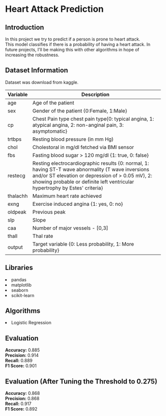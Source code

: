 # Heart Attack Prediction


## Introduction

In this project we try to predict if a person is prone to heart attack.  
This model classifies if there is a probability of having a heart attack.
In future projects, I'll be making this with other algorithms in hope of increasing the robustness.  

## Dataset Information

Dataset was download from kaggle.  

Variable | Description
----------|--------------
age | Age of the patient
sex | Gender of the patient {0:Female, 1:Male}
cp | Chest Pain type chest pain type{0: typical angina, 1: atypical angina, 2: non-anginal pain, 3: asymptomatic}
trtbps | Resting blood pressure (in mm Hg)
chol | Cholestoral in mg/dl fetched via BMI sensor
fbs | Fasting blood sugar > 120 mg/dl {1: true, 0: false}
restecg | Resting electrocardiographic results {0: normal, 1: having ST-T wave abnormality (T wave inversions and/or ST elevation or depression of > 0.05 mV), 2: showing probable or definite left ventricular hypertrophy by Estes' criteria}
thalachh | Maximum heart rate achieved
exng |  Exercise induced angina {1: yes, 0: no}
oldpeak | Previous peak
slp | Slope
caa | Number of major vessels - [0,3]
thall | Thal rate
output | Target variable {0: Less probability, 1: More probability}

## Libraries

<li>pandas</li>
<li>matplotlib</li>
<li>seaborn</li>
<li>scikit-learn</li>

## Algorithms

<li>Logistic Regression</li>

## Evaluation
 
**Accuracy:** 0.885  
**Precision:** 0.914  
**Recall:** 0.889  
**F1 Score:** 0.901

## Evaluation (After Tuning the Threshold to 0.275)  

**Accuracy:** 0.868  
**Precision:** 0.868  
**Recall:** 0.917  
**F1 Score:** 0.892
